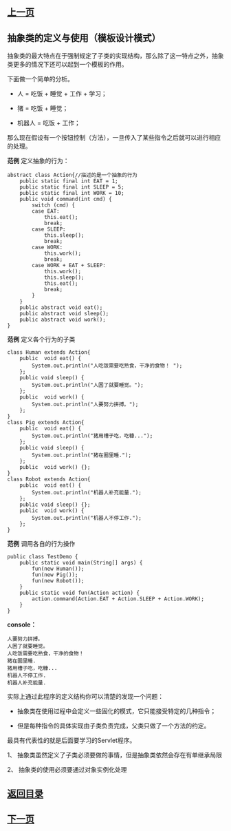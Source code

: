 ## [上一页](course65)

## 抽象类的定义与使用（模板设计模式）


抽象类的最大特点在于强制规定了子类的实现结构，那么除了这一特点之外，抽象类更多的情况下还可以起到一个模板的作用。

下面做一个简单的分析。

- 人 = 吃饭 + 睡觉 + 工作 + 学习；

- 猪 = 吃饭 + 睡觉；

- 机器人 = 吃饭 + 工作；

那么现在假设有一个按钮控制（方法），一旦传入了某些指令之后就可以进行相应的处理。

**范例** 定义抽象的行为：

	abstract class Action{//描述的是一个抽象的行为
		public static final int EAT = 1;
		public static final int SLEEP = 5;
		public static final int WORK = 10;
		public void command(int cmd) {
			switch (cmd) {
			case EAT:
				this.eat();
				break;
			case SLEEP:
				this.sleep();
				break;
			case WORK:
				this.work();
				break;
			case WORK + EAT + SLEEP:
				this.work();
				this.sleep();
				this.eat();
				break;
			}
		}
		public abstract void eat();
		public abstract void sleep();
		public abstract void work();
	}

**范例** 定义各个行为的子类

	class Human extends Action{
		public  void eat() {
			System.out.println("人吃饭需要吃熟食，干净的食物！ ");
		};
		public void sleep() {
			System.out.println("人困了就要睡觉。");
		};
		public  void work() {
			System.out.println("人要努力拼搏。");
		};
	}
	class Pig extends Action{
		public  void eat() {
			System.out.println("猪用槽子吃，吃糠...");
		};
		public void sleep() {
			System.out.println("猪在圈里睡.");
		};
		public  void work() {};
	}
	class Robot extends Action{
		public  void eat() {
			System.out.println("机器人补充能量.");
		};
		public void sleep() {};
		public  void work() {
			System.out.println("机器人不停工作.");
		};
	}

**范例** 调用各自的行为操作

	public class TestDemo {
		public static void main(String[] args) {
			fun(new Human());
			fun(new Pig());
			fun(new Robot());
		}
		public static void fun(Action action) {
			action.command(Action.EAT + Action.SLEEP + Action.WORK);
		}
	}

**console：**

	人要努力拼搏。
	人困了就要睡觉。
	人吃饭需要吃熟食，干净的食物！ 
	猪在圈里睡.
	猪用槽子吃，吃糠...
	机器人不停工作.
	机器人补充能量.

实际上通过此程序的定义结构你可以清楚的发现一个问题：

- 抽象类在使用过程中会定义一些固化的模式，它只能接受特定的几种指令；

- 但是每种指令的具体实现由子类负责完成，父类只做了一个方法的约定。

最具有代表性的就是后面要学习的Servlet程序。

1、 抽象类虽然定义了子类必须要做的事情，但是抽象类依然会存在有单继承局限

2、 抽象类的使用必须要通过对象实例化处理

## [返回目录](https://wuchengcheng110120.github.io/learnJava)
## [下一页](course67)
